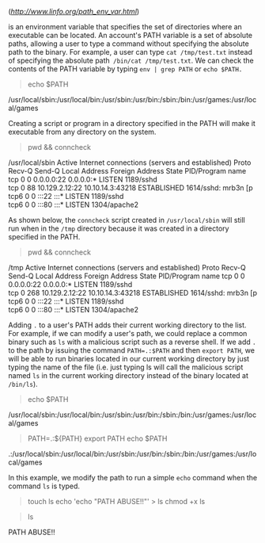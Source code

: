 <PATH> (*http://www.linfo.org/path_env_var.html*) 

is an environment variable that specifies the set of directories where an executable can be located. An account's PATH variable is a set of absolute paths, 
allowing a user to type a command without specifying the absolute path to the binary. For example, a user can type `cat /tmp/test.txt` instead of specifying the absolute path` /bin/cat /tmp/test.txt`. We can check the contents of the PATH variable by typing `env | grep PATH` or `echo $PATH.`

> echo $PATH

/usr/local/sbin:/usr/local/bin:/usr/sbin:/usr/bin:/sbin:/bin:/usr/games:/usr/local/games

Creating a script or program in a directory specified in the PATH will make it executable from any directory on the system.

> pwd && conncheck 

/usr/local/sbin
Active Internet connections (servers and established)
Proto Recv-Q Send-Q Local Address           Foreign Address         State       PID/Program name
tcp        0      0 0.0.0.0:22              0.0.0.0:*               LISTEN      1189/sshd       
tcp        0     88 10.129.2.12:22          10.10.14.3:43218        ESTABLISHED 1614/sshd: mrb3n [p
tcp6       0      0 :::22                   :::*                    LISTEN      1189/sshd       
tcp6       0      0 :::80                   :::*                    LISTEN      1304/apache2   

As shown below, the `conncheck` script created in `/usr/local/sbin` will still run when in the `/tmp` directory because it was created in a directory specified in the PATH.

> pwd && conncheck 

/tmp
Active Internet connections (servers and established)
Proto Recv-Q Send-Q Local Address           Foreign Address         State       PID/Program name
tcp        0      0 0.0.0.0:22              0.0.0.0:*               LISTEN      1189/sshd       
tcp        0    268 10.129.2.12:22          10.10.14.3:43218        ESTABLISHED 1614/sshd: mrb3n [p
tcp6       0      0 :::22                   :::*                    LISTEN      1189/sshd       
tcp6       0      0 :::80                   :::*                    LISTEN      1304/apache2     

Adding `.` to a user's PATH adds their current working directory to the list. For example, if we can modify a user's path, we could replace a common binary such as `ls` with a malicious script such as a reverse shell. If we add `.` to the path by issuing the command `PATH=.:$PATH` and then `export PATH`, we will be able to run binaries located in our current working directory by just typing the name of the file (i.e. just typing ls will call the malicious script named `ls` in the current working directory instead of the binary located at `/bin/ls`).

> echo $PATH

/usr/local/sbin:/usr/local/bin:/usr/sbin:/usr/bin:/sbin:/bin:/usr/games:/usr/local/games

> PATH=.:${PATH}
> export PATH
> echo $PATH

.:/usr/local/sbin:/usr/local/bin:/usr/sbin:/usr/bin:/sbin:/bin:/usr/games:/usr/local/games


In this example, we modify the path to run a simple `echo` command when the command `ls` is typed.

> touch ls
> echo 'echo "PATH ABUSE!!"' > ls
> chmod +x ls

> ls

PATH ABUSE!!